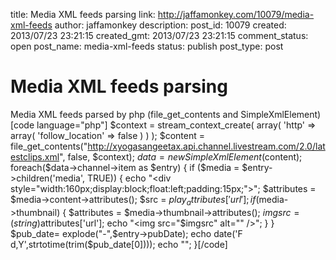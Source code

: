 title: Media XML feeds parsing
link: http://jaffamonkey.com/10079/media-xml-feeds
author: jaffamonkey
description: 
post_id: 10079
created: 2013/07/23 23:21:15
created_gmt: 2013/07/23 23:21:15
comment_status: open
post_name: media-xml-feeds
status: publish
post_type: post

# Media XML feeds parsing

Media XML feeds parsed by php (file_get_contents and SimpleXmlElement) [code language="php"] $context = stream_context_create( array( 'http' => array( 'follow_location' => false ) ) ); $content = file_get_contents("http://xyogasangeetax.api.channel.livestream.com/2.0/latestclips.xml", false, $context); $data = new SimpleXmlElement($content); foreach($data->channel->item as $entry) { if ($media = $entry->children('media', TRUE)) { echo "<div style=\"width:160px;display:block;float:left;padding:15px;\">"; $attributes = $media->content->attributes(); $src = $play_attributes['url']; if ($media->thumbnail) { $attributes = $media->thumbnail->attributes(); $imgsrc = (string)$attributes['url']; echo "<img src=\"$imgsrc\" alt=\"\" \/>"; } } $pub_date= explode("-",$entry->pubDate); echo date('F d,Y',strtotime(trim($pub_date[0]))); echo "</div>"; }[/code]